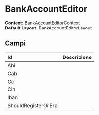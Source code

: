 
# BankAccountEditor

**Context:** BankAccountEditorContext  
**Default Layout:** BankAccountEditorLayout

## Campi

| Id | Descrizione |
| :--- | :--- |
| Abi |  |
| Cab |  |
| Cc |  |
| Cin |  |
| Iban |  |
| ShouldRegisterOnErp |  |

